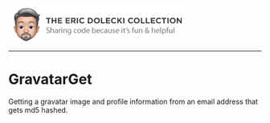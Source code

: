 ![badge](./ed-badge.png)

----

# GravatarGet
Getting a gravatar image and profile information from an email address that gets md5 hashed.
